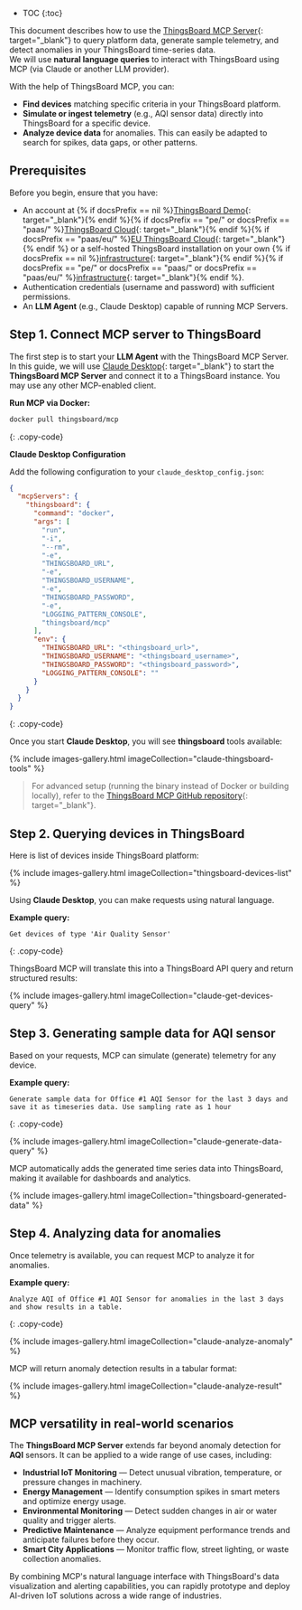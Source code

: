 * TOC
{:toc}

This document describes how to use the [ThingsBoard MCP Server](https://github.com/thingsboard/thingsboard-mcp){: target="_blank"}  to query platform data, generate sample telemetry, and detect anomalies in your ThingsBoard time-series data.  
We will use <b>natural language queries</b> to interact with ThingsBoard using MCP (via Claude or another LLM provider).

With the help of ThingsBoard MCP, you can:
- <b>Find devices</b>  matching specific criteria in your ThingsBoard platform.
- <b>Simulate or ingest telemetry</b> (e.g., AQI sensor data) directly into ThingsBoard for a specific device.
- <b>Analyze device data</b> for anomalies. This can easily be adapted to search for spikes, data gaps, or other patterns.

## Prerequisites

Before you begin, ensure that you have:

- An account at {% if docsPrefix == nil %}[ThingsBoard Demo](https://demo.thingsboard.io/signup){: target="_blank"}{% endif %}{% if docsPrefix == "pe/" or docsPrefix == "paas/" %}[ThingsBoard Cloud](https://thingsboard.cloud/signup){: target="_blank"}{% endif %}{% if docsPrefix == "paas/eu/" %}[EU ThingsBoard Cloud](https://eu.thingsboard.cloud/signup){: target="_blank"}{% endif %} or a self-hosted ThingsBoard installation on your own {% if docsPrefix == nil %}[infrastructure](/docs/user-guide/install/installation-options/){: target="_blank"}{% endif %}{% if docsPrefix == "pe/" or docsPrefix == "paas/" or docsPrefix == "paas/eu/" %}[infrastructure](/docs/user-guide/install/pe/installation-options/){: target="_blank"}{% endif %}.
- Authentication credentials (username and password) with sufficient permissions.
- An <b>LLM Agent</b> (e.g., Claude Desktop) capable of running MCP Servers.

## Step 1. Connect MCP server to ThingsBoard

The first step is to start your <b>LLM Agent</b> with the ThingsBoard MCP Server.  
In this guide, we will use [Claude Desktop](https://claude.ai/download){: target="_blank"} to start the <b>ThingsBoard MCP Server</b> and connect it to a ThingsBoard instance.
You may use any other MCP-enabled client.

<b>Run MCP via Docker:</b>

```bash
docker pull thingsboard/mcp
```
{: .copy-code}

<b>Claude Desktop Configuration</b>

Add the following configuration to your `claude_desktop_config.json`:

```json
{
  "mcpServers": {
    "thingsboard": {
      "command": "docker",
      "args": [
        "run",
        "-i",
        "--rm",
        "-e",
        "THINGSBOARD_URL",
        "-e",
        "THINGSBOARD_USERNAME",
        "-e",
        "THINGSBOARD_PASSWORD",
        "-e",
        "LOGGING_PATTERN_CONSOLE",
        "thingsboard/mcp"
      ],
      "env": {
        "THINGSBOARD_URL": "<thingsboard_url>",
        "THINGSBOARD_USERNAME": "<thingsboard_username>",
        "THINGSBOARD_PASSWORD": "<thingsboard_password>",
        "LOGGING_PATTERN_CONSOLE": ""
      }
    }
  }
}
```
{: .copy-code}

Once you start <b>Claude Desktop</b>, you will see <b>thingsboard</b> tools available:

{% include images-gallery.html imageCollection="claude-thingsboard-tools" %}

> For advanced setup (running the binary instead of Docker or building locally), refer to the [ThingsBoard MCP GitHub repository](https://github.com/thingsboard/thingsboard-mcp){: target="_blank"}.

## Step 2. Querying devices in ThingsBoard

Here is list of devices inside ThingsBoard platform:

{% include images-gallery.html imageCollection="thingsboard-devices-list" %}

Using <b>Claude Desktop</b>, you can make requests using natural language.

<b>Example query:</b>

```text
Get devices of type 'Air Quality Sensor'
```
{: .copy-code}

ThingsBoard MCP will translate this into a ThingsBoard API query and return structured results:

{% include images-gallery.html imageCollection="claude-get-devices-query" %}

## Step 3. Generating sample data for AQI sensor

Based on your requests, MCP can simulate (generate) telemetry for any device.

<b>Example query:</b>

```text
Generate sample data for Office #1 AQI Sensor for the last 3 days and save it as timeseries data. Use sampling rate as 1 hour
```
{: .copy-code}

{% include images-gallery.html imageCollection="claude-generate-data-query" %}

MCP automatically adds the generated time series data into ThingsBoard, making it available for dashboards and analytics.

{% include images-gallery.html imageCollection="thingsboard-generated-data" %}

## Step 4. Analyzing data for anomalies

Once telemetry is available, you can request MCP to analyze it for anomalies.

<b>Example query:</b>

```text
Analyze AQI of Office #1 AQI Sensor for anomalies in the last 3 days and show results in a table.
```
{: .copy-code}

{% include images-gallery.html imageCollection="claude-analyze-anomaly" %}

MCP will return anomaly detection results in a tabular format:

{% include images-gallery.html imageCollection="claude-analyze-result" %}

## MCP versatility in real-world scenarios

The <b>ThingsBoard MCP Server</b> extends far beyond anomaly detection for <b>AQI</b> sensors. It can be applied to a wide range of use cases, including:

- <b>Industrial IoT Monitoring</b> — Detect unusual vibration, temperature, or pressure changes in machinery.
- <b>Energy Management</b> — Identify consumption spikes in smart meters and optimize energy usage.
- <b>Environmental Monitoring</b> — Detect sudden changes in air or water quality and trigger alerts.
- <b>Predictive Maintenance</b> — Analyze equipment performance trends and anticipate failures before they occur.
- <b>Smart City Applications</b> — Monitor traffic flow, street lighting, or waste collection anomalies.

By combining MCP&#39;s natural language interface with ThingsBoard&#39;s data visualization and alerting capabilities, you can rapidly prototype and deploy AI-driven IoT solutions across a wide range of industries.